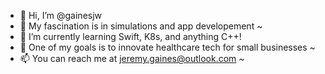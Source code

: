 - 👋 Hi, I’m @gainesjw
- 👀 My fascination is in simulations and app developement ~
- 🌱 I’m currently learning Swift, K8s, and anything C++!
- 💞️ One of my goals is to innovate healthcare tech for small businesses  ~
- 📫 You can reach me at jeremy.gaines@outlook.com ~

<!---
gainesjw/gainesjw is a ✨ special ✨ repository because its `README.md` (this file) appears on your GitHub profile.
You can click the Preview link to take a look at your changes.
--->
